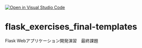 [![Open in Visual Studio Code](https://classroom.github.com/assets/open-in-vscode-718a45dd9cf7e7f842a935f5ebbe5719a5e09af4491e668f4dbf3b35d5cca122.svg)](https://classroom.github.com/online_ide?assignment_repo_id=11258243&assignment_repo_type=AssignmentRepo)
# flask_exercises_final-templates
Flask Webアプリケーション開発演習　最終課題
